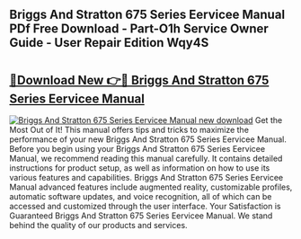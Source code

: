 ## Briggs And Stratton 675 Series Eervicee Manual PDf Free Download - Part-O1h Service Owner Guide - User Repair Edition Wqy4S

# <h2><a href="http://bc81117.oget.top/?id=Briggs+And+Stratton+675+Series+Eervicee+Manual">🔗Download New 👉🔴 Briggs And Stratton 675 Series Eervicee Manual</a></h2>

[![Briggs And Stratton 675 Series Eervicee Manual new download](https://i.imgur.com/5g1atiW.png)](http://bc81117.oget.top/?id=Briggs+And+Stratton+675+Series+Eervicee+Manual)
Get the Most Out of It! This manual offers tips and tricks to maximize the performance of your new Briggs And Stratton 675 Series Eervicee Manual. Before you begin using your Briggs And Stratton 675 Series Eervicee Manual, we recommend reading this manual carefully. It contains detailed instructions for product setup, as well as information on how to use its various features and capabilities. Briggs And Stratton 675 Series Eervicee Manual advanced features include augmented reality, customizable profiles, automatic software updates, and voice recognition, all of which can be accessed and customized through the user interface. Your Satisfaction is Guaranteed Briggs And Stratton 675 Series Eervicee Manual. We stand behind the quality of our products and services.
